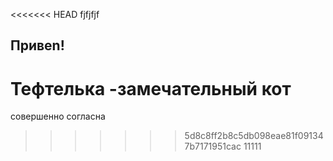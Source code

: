 <<<<<<< HEAD
fjfjfjf

## Привеn!

Тефтелька -замечательный кот
=======
совершенно согласна
>>>>>>> 5d8c8ff2b8c5db098eae81f091347b7171951cac
11111
